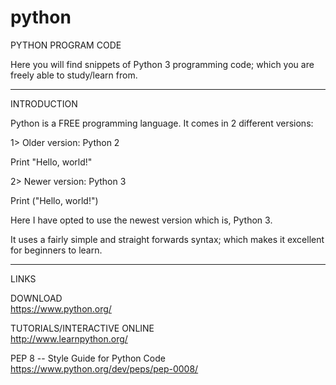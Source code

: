# python

PYTHON PROGRAM CODE

Here you will find snippets of Python 3 programming code; which you are freely able to study/learn from.

-----

INTRODUCTION

Python is a FREE programming language. It comes in 2 different versions:

1> Older version: Python 2

Print "Hello, world!"

2> Newer version: Python 3

Print ("Hello, world!")

Here I have opted to use the newest version which is, Python 3. 

It uses a fairly simple and straight forwards syntax; which makes it excellent for beginners to learn.

-----

LINKS

DOWNLOAD  
https://www.python.org/

TUTORIALS/INTERACTIVE ONLINE  
http://www.learnpython.org/

PEP 8 -- Style Guide for Python Code  
https://www.python.org/dev/peps/pep-0008/ 


